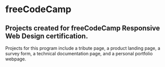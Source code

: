 # freeCodeCamp
## Projects created for freeCodeCamp Responsive Web Design certification.

Projects for this program include a tribute page, a product landing page, a survey form, a technical documentation page, and a personal portfolio webpage.
